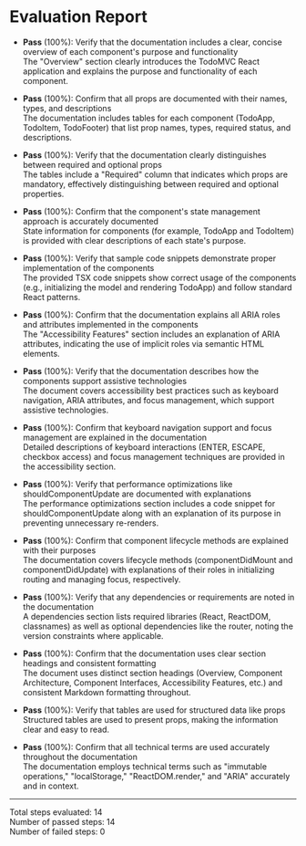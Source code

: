# Evaluation Report

- **Pass** (100%): Verify that the documentation includes a clear, concise overview of each component's purpose and functionality  
  The "Overview" section clearly introduces the TodoMVC React application and explains the purpose and functionality of each component.

- **Pass** (100%): Confirm that all props are documented with their names, types, and descriptions  
  The documentation includes tables for each component (TodoApp, TodoItem, TodoFooter) that list prop names, types, required status, and descriptions.

- **Pass** (100%): Verify that the documentation clearly distinguishes between required and optional props  
  The tables include a "Required" column that indicates which props are mandatory, effectively distinguishing between required and optional properties.

- **Pass** (100%): Confirm that the component's state management approach is accurately documented  
  State information for components (for example, TodoApp and TodoItem) is provided with clear descriptions of each state's purpose.

- **Pass** (100%): Verify that sample code snippets demonstrate proper implementation of the components  
  The provided TSX code snippets show correct usage of the components (e.g., initializing the model and rendering TodoApp) and follow standard React patterns.

- **Pass** (100%): Confirm that the documentation explains all ARIA roles and attributes implemented in the components  
  The "Accessibility Features" section includes an explanation of ARIA attributes, indicating the use of implicit roles via semantic HTML elements.

- **Pass** (100%): Verify that the documentation describes how the components support assistive technologies  
  The document covers accessibility best practices such as keyboard navigation, ARIA attributes, and focus management, which support assistive technologies.

- **Pass** (100%): Confirm that keyboard navigation support and focus management are explained in the documentation  
  Detailed descriptions of keyboard interactions (ENTER, ESCAPE, checkbox access) and focus management techniques are provided in the accessibility section.

- **Pass** (100%): Verify that performance optimizations like shouldComponentUpdate are documented with explanations  
  The performance optimizations section includes a code snippet for shouldComponentUpdate along with an explanation of its purpose in preventing unnecessary re-renders.

- **Pass** (100%): Confirm that component lifecycle methods are explained with their purposes  
  The documentation covers lifecycle methods (componentDidMount and componentDidUpdate) with explanations of their roles in initializing routing and managing focus, respectively.

- **Pass** (100%): Verify that any dependencies or requirements are noted in the documentation  
  A dependencies section lists required libraries (React, ReactDOM, classnames) as well as optional dependencies like the router, noting the version constraints where applicable.

- **Pass** (100%): Confirm that the documentation uses clear section headings and consistent formatting  
  The document uses distinct section headings (Overview, Component Architecture, Component Interfaces, Accessibility Features, etc.) and consistent Markdown formatting throughout.

- **Pass** (100%): Verify that tables are used for structured data like props  
  Structured tables are used to present props, making the information clear and easy to read.

- **Pass** (100%): Confirm that all technical terms are used accurately throughout the documentation  
  The documentation employs technical terms such as "immutable operations," "localStorage," "ReactDOM.render," and "ARIA" accurately and in context.

---

Total steps evaluated: 14  
Number of passed steps: 14  
Number of failed steps: 0